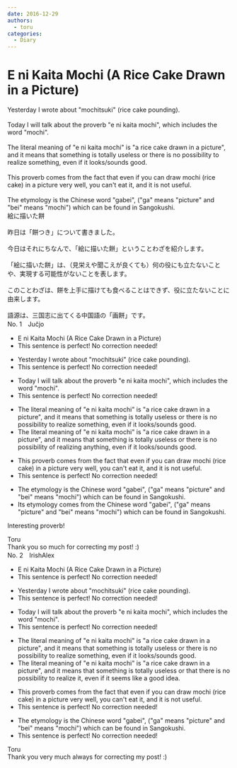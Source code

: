 ```yaml
---
date: 2016-12-29
authors:
  - toru
categories:
  - Diary
---
```


<h1 id="subject_show">E ni Kaita Mochi (A Rice Cake Drawn in a Picture)</h1>
<div class="date" hidden>Dec 29, 2016 11:58</div>
<div id="post"><div id="body_show_ori">
Yesterday I wrote about "mochitsuki" (rice cake pounding).<br/><br/>Today I will talk about the proverb "e ni kaita mochi", which includes the word "mochi".<br/><br/>The literal meaning of "e ni kaita mochi" is "a rice cake drawn in a picture", and it means that something is totally useless or there is no possibility to realize something, even if it looks/sounds good.<br/><br/>This proverb comes from the fact that even if you can draw mochi (rice cake) in a picture very well, you can't eat it, and it is not useful.<br/><br/>The etymology is the Chinese word "gabei", ("ga" means "picture" and "bei" means "mochi") which can be found in Sangokushi.
</div></div>

<!-- more -->

<div id="post_ja"><div id="body_show_mo">
絵に描いた餅<br/><br/>昨日は「餅つき」について書きました。<br/><br/>今日はそれにちなんで、「絵に描いた餅」ということわざを紹介します。<br/><br/>「絵に描いた餅」は、（見栄えや聞こえが良くても）何の役にも立たないことや、実現する可能性がないことを表します。<br/><br/>このことわざは、餅を上手に描けても食べることはできず、役に立たないことに由来します。<br/><br/>語源は、三国志に出てくる中国語の「画餅」です。
</div></div>
<div id="block"><div class="first_name"> No. 1　<span class="just_name">Juĉjo</span></div><div id="block2">
<ul class="correction_field">
<li class="incorrect">E ni Kaita Mochi (A Rice Cake Drawn in a Picture)</li>
<li class="corrected perfect">This sentence is perfect! No correction needed!</li>
</ul>
<ul class="correction_field">
<li class="incorrect">Yesterday I wrote about "mochitsuki" (rice cake pounding).</li>
<li class="corrected perfect">This sentence is perfect! No correction needed!</li>
</ul>
<ul class="correction_field">
<li class="incorrect">Today I will talk about the proverb "e ni kaita mochi", which includes the word "mochi".</li>
<li class="corrected perfect">This sentence is perfect! No correction needed!</li>
</ul>
<ul class="correction_field">
<li class="incorrect">The literal meaning of "e ni kaita mochi" is "a rice cake drawn in a picture", and it means that something is totally useless or there is no possibility to realize something, even if it looks/sounds good.</li>
<li class="corrected correct">
The literal meaning of "e ni kaita mochi" is "a rice cake drawn in a picture", and it means that something is totally useless or there is no possibility <span class="f_red">of</span> realiz<span class="f_red">ing</span> <span class="f_red">any</span>thing, even if it looks/sounds good.
</li>
</ul>
<ul class="correction_field">
<li class="incorrect">This proverb comes from the fact that even if you can draw mochi (rice cake) in a picture very well, you can't eat it, and it is not useful.</li>
<li class="corrected perfect">This sentence is perfect! No correction needed!</li>
</ul>
<ul class="correction_field">
<li class="incorrect">The etymology is the Chinese word "gabei", ("ga" means "picture" and "bei" means "mochi") which can be found in Sangokushi.</li>
<li class="corrected correct">
<span class="f_red">Its</span> etymology <span class="f_red">comes from</span> the Chinese word "gabei", ("ga" means "picture" and "bei" means "mochi") which can be found in Sangokushi.
</li>
</ul>
<p class="comment_small">
 Interesting proverb!
</p>

</div><div class="name"><span class="just_name">Toru</span><br>
Thank you so much for correcting my post! :)
</div>
</div>
<div id="block"><div class="first_name"> No. 2　<span class="just_name">IrishAlex</span></div><div id="block2">
<ul class="correction_field">
<li class="incorrect">E ni Kaita Mochi (A Rice Cake Drawn in a Picture)</li>
<li class="corrected perfect">This sentence is perfect! No correction needed!</li>
</ul>
<ul class="correction_field">
<li class="incorrect">Yesterday I wrote about "mochitsuki" (rice cake pounding).</li>
<li class="corrected perfect">This sentence is perfect! No correction needed!</li>
</ul>
<ul class="correction_field">
<li class="incorrect">Today I will talk about the proverb "e ni kaita mochi", which includes the word "mochi".</li>
<li class="corrected perfect">This sentence is perfect! No correction needed!</li>
</ul>
<ul class="correction_field">
<li class="incorrect">The literal meaning of "e ni kaita mochi" is "a rice cake drawn in a picture", and it means that something is totally useless or there is no possibility to realize something, even if it looks/sounds good.</li>
<li class="corrected correct">
The literal meaning of "e ni kaita mochi" is "a rice cake drawn in a picture", and it means that something is totally useless or <span class="f_blue">that </span>there is no possibility to realize <span class="f_blue">it</span>, even if it <span class="f_blue">seems like a good idea</span>.
</li>
</ul>
<ul class="correction_field">
<li class="incorrect">This proverb comes from the fact that even if you can draw mochi (rice cake) in a picture very well, you can't eat it, and it is not useful.</li>
<li class="corrected perfect">This sentence is perfect! No correction needed!</li>
</ul>
<ul class="correction_field">
<li class="incorrect">The etymology is the Chinese word "gabei", ("ga" means "picture" and "bei" means "mochi") which can be found in Sangokushi.</li>
<li class="corrected perfect">This sentence is perfect! No correction needed!</li>
</ul>
</div><div class="name"><span class="just_name">Toru</span><br>
Thank you very much always for correcting my post! :)
</div>
</div>
